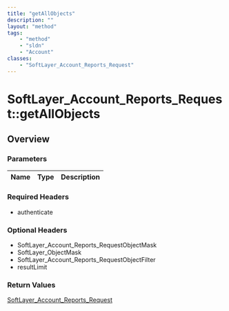 ```yaml
---
title: "getAllObjects"
description: ""
layout: "method"
tags:
    - "method"
    - "sldn"
    - "Account"
classes:
    - "SoftLayer_Account_Reports_Request"
---
```

# SoftLayer_Account_Reports_Request::getAllObjects
## Overview 


### Parameters 
|Name | Type | Description |
| --- | --- | --- |


### Required Headers
* authenticate

### Optional Headers
* SoftLayer_Account_Reports_RequestObjectMask
* SoftLayer_ObjectMask
* SoftLayer_Account_Reports_RequestObjectFilter
* resultLimit

### Return Values
<a href='/reference/datatypes/SoftLayer_Account_Reports_Request'>SoftLayer_Account_Reports_Request </a>

